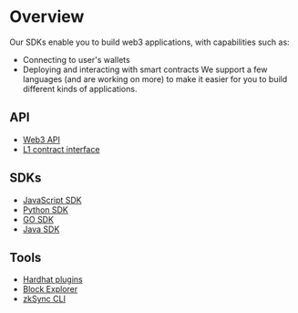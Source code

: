 # Overview

Our SDKs enable you to build web3 applications, with capabilities such as:

- Connecting to user's wallets
- Deploying and interacting with smart contracts
  We support a few languages (and are working on more) to make it easier for you to build different kinds of applications.

<TocHeader />
<TOC class="table-of-contents" :include-level="[2,3]" />

## API

- [Web3 API](./api.md)
- [L1 contract interface](./contracts.md)

## SDKs

- [JavaScript SDK](./js)
- [Python SDK](./python/getting-started.md)
- [GO SDK](./go/getting-started.md)
- [Java SDK](./java/getting-started.md)

## Tools

- [Hardhat plugins](./hardhat)
- [Block Explorer](./tools/block-explorer/)
- [zkSync CLI](./tools/zksync-cli/)
